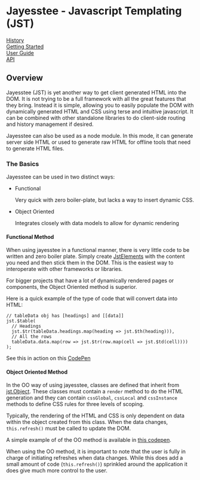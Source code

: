 # Jayesstee - Javascript Templating (JST)

[History](history.md)  
[Getting Started](getting-started.md)  
[User Guide](user-guide.md)  
[API](api.md)


## Overview

Jayesstee (JST) is yet another way to get client generated HTML into the DOM. It is
not trying to be a full framework with all the great features that they bring.
Instead it is simple, allowing you to easily populate the DOM with dynamically
generated HTML and CSS using terse and intuitive javascript. It can be combined
with other standalone libraries to do client-side routing and history management 
if desired. 

Jayesstee can also be used as a node module. In this mode, it can generate server side HTML
or used to generate raw HTML for offline tools that need to generate HTML files.


### The Basics

Jayesstee can be used in two distinct ways:

* Functional

  Very quick with zero boiler-plate, but lacks a way to insert dynamic CSS.

* Object Oriented

  Integrates closely with data models to allow for dynamic rendering


#### Functional Method

When using jayesstee in a functional manner, there is very little code to
be written and zero boiler plate. Simply create [JstElements](types/jst-element.md)
with the content you need and then stick them in the DOM. This is the easiest way
to interoperate with other frameworks or libraries. 
  
For bigger projects that have a lot of dynamically rendered pages or components, 
the Object Oriented method is superior. 


Here is a quick example of the type of code that will convert data into HTML:

    // tableData obj has [headings] and [[data]]
    jst.$table(
      // Headings
      jst.$tr(tableData.headings.map(heading => jst.$th(heading))),
      // All the rows
      tableData.data.map(row => jst.$tr(row.map(cell => jst.$td(cell))))
    );

See this in action on this [CodePen](https://codepen.io/efunneko/pen/oaaGzy)


#### Object Oriented Method

In the OO way of using jayesstee, classes are defined that inherit from [jst.Object](types/jst-object.md).
These classes must contain a `render` method to do the HTML generation and they
can contain `cssGlobal`, `cssLocal` and `cssInstance` methods to define CSS rules
for three levels of scoping.

Typically, the rendering of the HTML and CSS is only dependent on data within the
object created from this class. When the data changes, `this.refresh()` must be called
to update the DOM. 

A simple example of of the OO method is available in [this codepen](https://codepen.io/efunneko/pen/pxxwBQ).

When using the OO method, it is important to note that the user is fully in charge of initiating refreshes 
when data changes. While this does add a small amount of code (`this.refresh()`) sprinkled around the application
it does give much more control to the user. 
